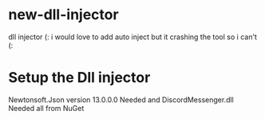 # new-dll-injector
dll injector (:
i would love to add auto inject but it crashing the tool so i can't (:
# Setup the Dll injector
Newtonsoft.Json version 13.0.0.0 Needed and
DiscordMessenger.dll Needed
all from NuGet
